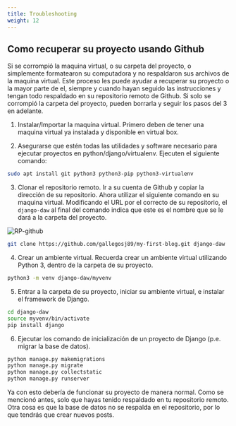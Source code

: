 ```yaml
---
title: Troubleshooting
weight: 12
---
```


## Como recuperar su proyecto usando Github

Si se corrompió la maquina virtual, o su carpeta del proyecto, o simplemente formatearon su computadora y no respaldaron sus archivos de la maquina virtual. Este proceso les puede ayudar a recuperar su proyecto o la mayor parte de el, siempre y cuando hayan seguido las instrucciones y tengan todo respaldado en su repositorio remoto de Github. Si solo se corrompió la carpeta del proyecto, pueden borrarla y seguir los pasos del 3 en adelante.

1. Instalar/Importar la maquina virtual. Primero deben de tener una maquina virtual ya instalada y disponible en virtual box.

2. Asegurarse que estén todas las utilidades y software necesario para ejecutar proyectos en python/django/virtualenv. Ejecuten el siguiente comando:

```bash
sudo apt install git python3 python3-pip python3-virtualenv
```

3. Clonar el repositorio remoto. Ir a su cuenta de Github y copiar la dirección de su repositorio. Ahora utilizar el siguiente comando en su maquina virtual. Modificando el URL por el correcto de su repositorio, el `django-daw` al final del comando indica que este es el nombre que se le dará a la carpeta del proyecto.

![RP-github](/images/RP-github.PNG)

```bash
git clone https://github.com/gallegosj89/my-first-blog.git django-daw
```

4. Crear un ambiente virtual. Recuerda crear un ambiente virtual utilizando Python 3, dentro de la carpeta de su proyecto.

```bash
python3 -m venv django-daw/myvenv
```

5. Entrar a la carpeta de su proyecto, iniciar su ambiente virtual, e instalar el framework de Django.

```bash
cd django-daw
source myvenv/bin/activate
pip install django
```

6. Ejecutar los comando de inicialización de un proyecto de Django (p.e. migrar la base de datos).

```bash
python manage.py makemigrations
python manage.py migrate
python manage.py collectstatic
python manage.py runserver
```

Ya con esto debería de funcionar su proyecto de manera normal. Como se mencionó antes, solo que hayas tenido respaldado en tu repositorio remoto. Otra cosa es que la base de datos no se respalda en el repositorio, por lo que tendrás que crear nuevos posts.

[1]: images/RP-github.png
